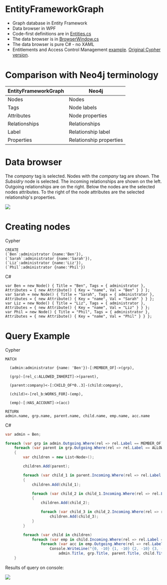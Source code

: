 # EntityFrameworkGraph

* Graph database in Entity Framework
* Data browser in WPF
* Code-first definitions are in [Entities.cs](EntityFrameworkGraph/Entities.cs)
* The data browser is in [BrowserWindow.cs](EntityFrameworkGraph/Entities.cs)
* The data browser is pure C# - no XAML
* Entitlements and Access Control Management [example](EntityFrameworkGraph/EntitlementsAndAccessControlManagement.cs). [Original Cypher version](http://gist.neo4j.org/?4471127413fd724ed0a3). 

# Comparison with Neo4j terminology

| EntityFrameworkGraph | Neo4j                   |
|----------------------|-------------------------|
| Nodes                | Nodes                   |
| Tags                 | Node labels             |
| Attributes           | Node properties         |
| Relationships        | Relationships           |
| Label                | Relationship label      |
| Properties           | Relationship properties |

# Data browser

The *company* tag is selected. Nodes with the *company* tag are shown. The *Subsidry* node is selected. The incoming relationships are shown on the left. Outgoing relationships are on the right. Below the nodes are the selected nodes attributes. To the right of the node attributes are the selected relationship's properties.

![](http://i.imgur.com/UHyuDNX.png)

# Creating nodes

Cypher

````
CREATE
(`Ben`:administrator {name:'Ben'}),
(`Sarah`:administrator {name:'Sarah'}),
(`Liz`:administrator {name:'Liz'}),
(`Phil`:administrator {name:'Phil'})
````

C#

```
var Ben = new Node() { Title = "Ben", Tags = { administrator }, Attributes = { new Attribute() { Key = "name", Val = "Ben" } } };
var Sarah = new Node() { Title = "Sarah", Tags = { administrator }, Attributes = { new Attribute() { Key = "name", Val = "Sarah" } } };
var Liz = new Node() { Title = "Liz", Tags = { administrator }, Attributes = { new Attribute() { Key = "name", Val = "Liz" } } };
var Phil = new Node() { Title = "Phil", Tags = { administrator }, Attributes = { new Attribute() { Key = "name", Val = "Phil" } } };
```

# Query Example

Cypher

```cypher
MATCH

  (admin:administrator {name: 'Ben'})-[:MEMBER_OF]->(grp),

  (grp)-[rel_c:ALLOWED_INHERIT]->(parent),

  (parent:company)<-[:CHILD_OF*0..3]-(child:company), 

  (child)<-[rel_b:WORKS_FOR]-(emp),

  (emp)-[:HAS_ACCOUNT]->(acc)

RETURN
admin.name, grp.name, parent.name, child.name, emp.name, acc.name
```

C#

```C#
var admin = Ben;

foreach (var grp in admin.Outgoing.Where(rel => rel.Label == MEMBER_OF).Select(rel => rel.B))
    foreach (var parent in grp.Outgoing.Where(rel => rel.Label == ALLOWED_INHERIT).Select(rel => rel.B))
    {
        var children = new List<Node>();

        children.Add(parent);

        foreach (var child_1 in parent.Incoming.Where(rel => rel.Label == CHILD_OF).Select(rel => rel.A))
        {
            children.Add(child_1);

            foreach (var child_2 in child_1.Incoming.Where(rel => rel.Label == CHILD_OF).Select(rel => rel.A))
            {
                children.Add(child_2);

                foreach (var child_3 in child_2.Incoming.Where(rel => rel.Label == CHILD_OF).Select(rel => rel.A))
                    children.Add(child_3);                                
            }
        }

        foreach (var child in children)
            foreach (var emp in child.Incoming.Where(rel => rel.Label == WORKS_FOR).Select(rel => rel.A))
                foreach (var acc in emp.Outgoing.Where(rel => rel.Label == HAS_ACCOUNT).Select(rel => rel.B))
                    Console.WriteLine("{0, -10} {1, -10} {2, -10} {3, -10} {4, -10} {5, -10}",
                        admin.Title, grp.Title, parent.Title, child.Title, emp.Title, acc.Title);
    }

```

Results of query on console:

![](http://i.imgur.com/PD6H39r.png)
